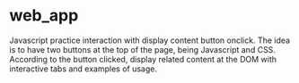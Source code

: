# web_app
Javascript practice interaction with display content button onclick.
The idea is to have two buttons at the top of the page, being Javascript and CSS.
According to the button clicked, display related content at the DOM with interactive tabs and examples of usage.
